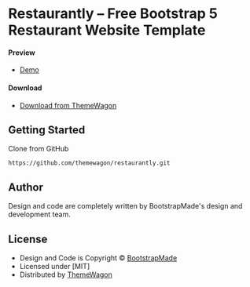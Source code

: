 # Restaurantly – Free Bootstrap 5 Restaurant Website Template

#### Preview

 - [Demo](https://themewagon.github.io/restaurantly/)

#### Download
 - [Download from ThemeWagon](https://themewagon.com/themes/free-bootstrap-4-html-5-restaurant-website-template-restaurantly/)
 
 
## Getting Started

Clone from GitHub 
```
https://github.com/themewagon/restaurantly.git
```

## Author

Design and code are completely written by BootstrapMade's design and development team.  


## License

 - Design and Code is Copyright &copy; [BootstrapMade](https://bootstrapmade.com/)
 - Licensed under [MIT]
 - Distributed by [ThemeWagon](https://themewagon.com)
